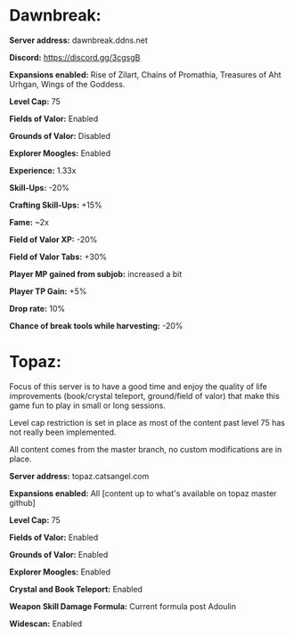 # Dawnbreak:
**Server address:** dawnbreak.ddns.net

**Discord:** https://discord.gg/3cgsgB

**Expansions enabled:** Rise of Zilart, Chains of Promathia, Treasures of Aht Urhgan, Wings of the Goddess.

**Level Cap:** 75

**Fields of Valor:** Enabled

**Grounds of Valor:** Disabled

**Explorer Moogles:** Enabled

**Experience:** 1.33x

**Skill-Ups:** -20%

**Crafting Skill-Ups:** +15%

**Fame:** ~2x

**Field of Valor XP:** -20%

**Field of Valor Tabs:** +30%

**Player MP gained from subjob:** increased a bit

**Player TP Gain:** +5%

**Drop rate:** 10%

**Chance of break tools while harvesting:** -20%

# Topaz:
Focus of this server is to have a good time and enjoy the quality of life improvements (book/crystal teleport, ground/field of valor) that make this game fun to play in small or long sessions.

Level cap restriction is set in place as most of the content past level 75 has not really been implemented.

All content comes from the master branch, no custom modifications are in place.

**Server address:** topaz.catsangel.com

**Expansions enabled:** All [content up to what's available on topaz master github]

**Level Cap:** 75

**Fields of Valor:** Enabled

**Grounds of Valor:** Enabled

**Explorer Moogles:** Enabled

**Crystal and Book Teleport:** Enabled

**Weapon Skill Damage Formula:** Current formula post Adoulin

**Widescan:** Enabled

